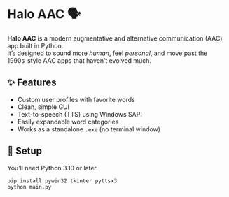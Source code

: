 # Halo AAC 🗣️

**Halo AAC** is a modern augmentative and alternative communication (AAC) app built in Python.  
It’s designed to sound more *human*, feel *personal*, and move past the 1990s-style AAC apps that haven’t evolved much.

## ✨ Features
- Custom user profiles with favorite words  
- Clean, simple GUI  
- Text-to-speech (TTS) using Windows SAPI  
- Easily expandable word categories  
- Works as a standalone `.exe` (no terminal window)

## 🧩 Setup
You’ll need Python 3.10 or later.

```bash
pip install pywin32 tkinter pyttsx3
python main.py
